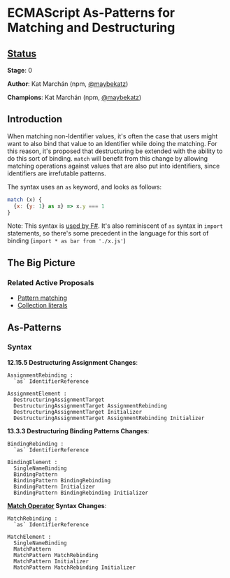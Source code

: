 # ECMAScript As-Patterns for Matching and Destructuring

## [Status](https://tc39.github.io/process-document/)

**Stage**: 0

**Author**: Kat Marchán (npm, [@maybekatz](https://twitter.com/maybekatz))

**Champions**: Kat Marchán (npm, [@maybekatz](https://twitter.com/maybekatz))

## Introduction

When matching non-Identifier values, it's often the case that users might want
to also bind that value to an Identifier while doing the matching. For this
reason, it's proposed that destructuring be extended with the ability to do
this sort of binding. `match` will benefit from this change by allowing matching
operations against values that are also put into identifiers, since identifiers
are irrefutable patterns.

The syntax uses an `as` keyword, and looks as follows:

```js
match (x) {
  {x: {y: 1} as x} => x.y === 1
}
```

Note: This syntax is [used by
F#](https://docs.microsoft.com/en-us/dotnet/fsharp/language-reference/pattern-matching).
It's also reminiscent of `as` syntax in `import` statements, so there's some
precedent in the language for this sort of binding (`import * as bar from
'./x.js'`)

## The Big Picture

### Related Active Proposals

* [Pattern matching](https://github.com/tc39/proposal-pattern-matching)
* [Collection literals](https://github.com/zkat/proposal-collection-literals)

## As-Patterns

### Syntax

**12.15.5 Destructuring Assignment Changes**:
```
AssignmentRebinding :
  `as` IdentifierReference

AssignmentElement :
  DestructuringAssignmentTarget
  DestructuringAssignmentTarget AssignmentRebinding
  DestructuringAssignmentTarget Initializer
  DestructuringAssignmentTarget AssignmentRebinding Initializer
```

**13.3.3 Destructuring Binding Patterns Changes**:
```
BindingRebinding :
  `as` IdentifierReference

BindingElement :
  SingleNameBinding
  BindingPattern
  BindingPattern BindingRebinding
  BindingPattern Initializer
  BindingPattern BindingRebinding Initializer
```

**[Match Operator](https://github.com/tc39/proposal-pattern-matching) Syntax Changes**:
```
MatchRebinding :
  `as` IdentifierReference

MatchElement :
  SingleNameBinding
  MatchPattern
  MatchPattern MatchRebinding
  MatchPattern Initializer
  MatchPattern MatchRebinding Initializer
```
